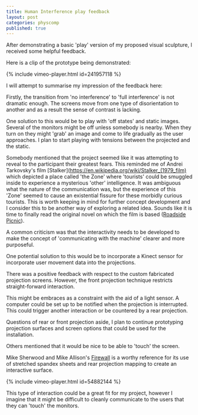 ```yaml
---
title: Human Interference play feedback
layout: post
categories: physcomp
published: true
---
```


After demonstrating a basic 'play' version of my proposed visual sculpture, I received some helpful feedback.

Here is a clip of the prototype being demonstrated:

{% include vimeo-player.html id=241957118 %}

I will attempt to summarise my impression of the feedback here:

Firstly, the transition from 'no interference' to 'full interference' is not dramatic enough. The screens move from one type of disorientation to another and as a result the sense of contrast is lacking.

One solution to this would be to play with 'off states' and static images. Several of the monitors might be off unless somebody is nearby. When they turn on they might 'grab' an image and come to life gradually as the user approaches. I plan to start playing with tensions between the projected and the static.

Somebody mentioned that the project seemed like it was attempting to reveal to the participant their greatest fears. This reminded me of Andrei Tarkovsky's film [Stalker](https://en.wikipedia.org/wiki/Stalker_(1979_film) which depicted a place called 'the Zone' where 'tourists' could be smuggled inside to experience a mysterious 'other' intelligence. It was ambiguous what the nature of the communication was, but the experience of this 'Zone' seemed to cause an existential fissure for these morbidly curious tourists. This is worth keeping in mind for further concept development and I consider this to be another way of exploring a related idea. Sounds like it is time to finally read the original novel on which the film is based  ([Roadside Picnic](https://en.wikipedia.org/wiki/Roadside_Picnic)).

A common criticism was that the interactivity needs to be developed to make the concept of 'communicating with the machine' clearer and more purposeful.

One potential solution to this would be to incorporate a Kinect sensor for incorporate user movement data into the projections.

There was a positive feedback with respect to the custom fabricated projection screens. However, the front projection technique restricts straight-forward interaction.

This might be embraces as a constraint with the aid of a light sensor. A computer could be set up to be notified when the projection is interrupted. This could trigger another interaction or be countered by a rear projection.

Questions of rear or front projection aside, I plan to continue prototyping projection surfaces and screen options that could be used for the installation.

Others mentioned that it would be nice to be able to 'touch' the screen.

Mike Sherwood and Mike Allison's [Firewall](http://aaron-sherwood.com/works/firewall/)  is a worthy reference for its use of stretched spandex sheets and rear projection mapping to create an interactive surface.

{% include vimeo-player.html id=54882144 %}

This type of interaction could be a great fit for my project, however I imagine that it might be difficult to cleanly communicate to the users that they can 'touch' the monitors.
